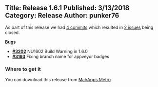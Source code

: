 Title: Release 1.6.1
Published: 3/13/2018
Category: Release
Author: punker76
---

As part of this release we had [4 commits](https://github.com/MahApps/MahApps.Metro/compare/1.6.0...1.6.1) which resulted in [2 issues](https://github.com/MahApps/MahApps.Metro/issues?milestone=29&state=closed) being closed.


__Bugs__

- [__#3202__](https://github.com/MahApps/MahApps.Metro/issues/3202) NU1602 Build Warning in 1.6.0
- [__#3193__](https://github.com/MahApps/MahApps.Metro/pull/3193) Fixing branch name for appveyor badges

### Where to get it
You can download this release from [MahApps.Metro](https://github.com/MahApps/MahApps.Metro/releases/1.6.1)

